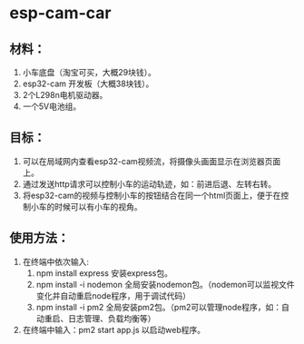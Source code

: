 # esp-cam-car
## 材料：
1. 小车底盘（淘宝可买，大概29块钱）。
2. esp32-cam 开发板（大概38块钱）。
3. 2个L298n电机驱动器。
4. 一个5V电池组。

## 目标：
1. 可以在局域网内查看esp32-cam视频流，将摄像头画面显示在浏览器页面上。
2. 通过发送http请求可以控制小车的运动轨迹，如：前进后退、左转右转。
3. 将esp32-cam的视频与控制小车的按钮结合在同一个html页面上，便于在控制小车的时候可以有小车的视角。

## 使用方法：
1. 在终端中依次输入:
    1. npm install express 安装express包。
    2. npm install -i nodemon 全局安装nodemon包。（nodemon可以监视文件变化并自动重启node程序，用于调试代码）
    3. npm install -i pm2 全局安装pm2包。（pm2可以管理node程序，如：自动重启、日志管理、负载均衡等）
2. 在终端中输入：pm2 start app.js 以启动web程序。
  
